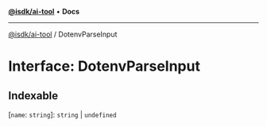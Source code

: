 [**@isdk/ai-tool**](../README.md) • **Docs**

***

[@isdk/ai-tool](../globals.md) / DotenvParseInput

# Interface: DotenvParseInput

## Indexable

 \[`name`: `string`\]: `string` \| `undefined`
